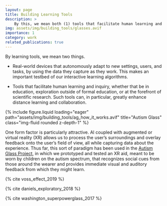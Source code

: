 ```yaml
---
layout: page
title: Building Learning Tools
description: >
    By this, we mean both (1) tools that facilitate human learning and inquiry, and (2) tools that themselves can learn and adapt to users and tasks. We're particularly interested in developing wearable and augmented reality tools, in the mold of the [Autism Glass Project](http://autismglass.stanford.edu/).
img: assets/img/building_tools/glasses.avif
importance: 1
category: work
related_publications: true
---
```


By learning tools, we mean two things.​

- Real-world devices that autonomously adapt to new settings, users, and tasks, by using the data they capture as they work. This makes an important testbed of our interactive learning algorithms.

- Tools that facilitate human learning and inquiry, whether that be in education, exploration outside of formal education, or at the forefront of scientific research. Such tools can, in particular, greatly enhance distance learning and collaboration.


<div class="row">
    <div class="col-sm mt-3 mt-md-0">
        {% include figure.liquid loading="eager" path="assets/img/building_tools/ag_how_it_works.avif" title="Autism Glass" class="img-fluid rounded z-depth-1" %}
    </div>
</div>

One form factor is particularly attractive. AI coupled with augmented or virtual reality (XR) allows us to process the user’s surroundings and overlay feedback onto the user’s field of view, all while capturing data about the experience. Thus far, this sort of paradigm has been used in the [Autism Glass Project](http://autismglass.stanford.edu/), in which we prototyped and tested an XR aid, meant to be worn by children on the autism spectrum, that recognizes social cues from those around the wearer and provides immediate visual and auditory feedback from which they might learn.

{% cite voss_effect_2019 %}

{% cite daniels_exploratory_2018 %}

{% cite washington_superpowerglass_2017 %}

